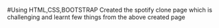 #Using HTML,CSS,BOOTSTRAP
Created the spotify clone page which is challenging and learnt few things from the above created page